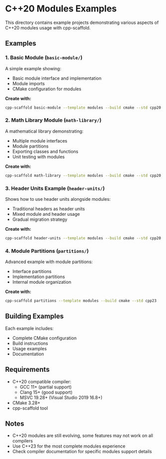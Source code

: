 # C++20 Modules Examples

This directory contains example projects demonstrating various aspects of C++20 modules usage with cpp-scaffold.

## Examples

### 1. Basic Module (`basic-module/`)

A simple example showing:

- Basic module interface and implementation
- Module imports
- CMake configuration for modules

**Create with:**

```bash
cpp-scaffold basic-module --template modules --build cmake --std cpp20
```

### 2. Math Library Module (`math-library/`)

A mathematical library demonstrating:

- Multiple module interfaces
- Module partitions
- Exporting classes and functions
- Unit testing with modules

**Create with:**

```bash
cpp-scaffold math-library --template modules --build cmake --std cpp20 --tests --test-framework gtest
```

### 3. Header Units Example (`header-units/`)

Shows how to use header units alongside modules:

- Traditional headers as header units
- Mixed module and header usage
- Gradual migration strategy

**Create with:**

```bash
cpp-scaffold header-units --template modules --build cmake --std cpp20 --package vcpkg
```

### 4. Module Partitions (`partitions/`)

Advanced example with module partitions:

- Interface partitions
- Implementation partitions
- Internal module organization

**Create with:**

```bash
cpp-scaffold partitions --template modules --build cmake --std cpp23
```

## Building Examples

Each example includes:

- Complete CMake configuration
- Build instructions
- Usage examples
- Documentation

## Requirements

- C++20 compatible compiler:
  - GCC 11+ (partial support)
  - Clang 15+ (good support)
  - MSVC 19.28+ (Visual Studio 2019 16.8+)
- CMake 3.28+
- cpp-scaffold tool

## Notes

- C++20 modules are still evolving, some features may not work on all compilers
- Use C++23 for the most complete modules experience
- Check compiler documentation for specific modules support details
